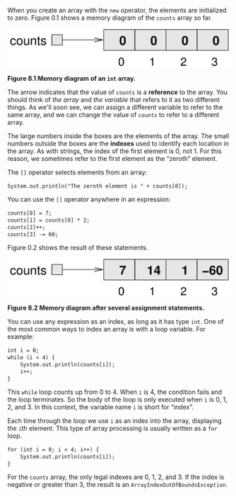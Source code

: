 When you create an array with the `new` operator, the elements are initialized to zero.
Figure 0.1 shows a memory diagram of the `counts` array so far.

![Figure 8.1 Memory diagram of an `int` array.](figs/array.jpg)

**Figure 8.1 Memory diagram of an `int` array.**


The arrow indicates that the value of `counts` is a **reference** to the array.
You should think of *the array* and *the variable* that refers to it as two different things.
As we'll soon see, we can assign a different variable to refer to the same array, and we can change the value of `counts` to refer to a different array.


The large numbers inside the boxes are the elements of the array.
The small numbers outside the boxes are the **indexes** used to identify each location in the array.
As with strings, the index of the first element is 0, not 1.
For this reason, we sometimes refer to the first element as the “zeroth” element.

The `[]` operator selects elements from an array:

```code
System.out.println("The zeroth element is " + counts[0]);
```

You can use the `[]` operator anywhere in an expression:

```code
counts[0] = 7;
counts[1] = counts[0] * 2;
counts[2]++;
counts[3] -= 60;
```

Figure 0.2 shows the result of these statements.

![Figure 8.2 Memory diagram after several assignment statements.](figs/array2.jpg)

**Figure 8.2 Memory diagram after several assignment statements.**

You can use any expression as an index, as long as it has type `int`.
One of the most common ways to index an array is with a loop variable.
For example:

```code
int i = 0;
while (i < 4) {
    System.out.println(counts[i]);
    i++;
}
```

This `while` loop counts up from 0 to 4.
When `i` is 4, the condition fails and the loop terminates.
So the body of the loop is only executed when `i` is 0, 1, 2, and 3.
In this context, the variable name `i` is short for “index”.


Each time through the loop we use `i` as an index into the array, displaying the `i`th element.
This type of array processing is usually written as a `for` loop.

```code
for (int i = 0; i < 4; i++) {
    System.out.println(counts[i]);
}
```


For the `counts` array, the only legal indexes are 0, 1, 2, and 3.
If the index is negative or greater than 3, the result is an `ArrayIndexOutOfBoundsException`.
